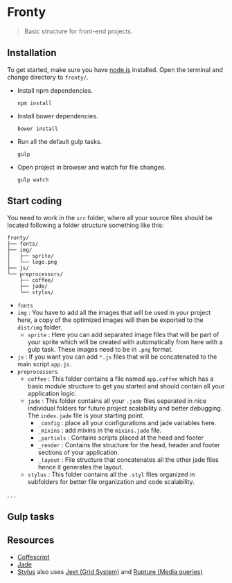 # Fronty

> Basic structure for front-end projects.

## Installation
To get started, make sure you have [node.js](http://nodejs.org/) installed.
Open the terminal and change directory to `fronty/`.
* Install npm dependencies. 
    ```
    npm install
    ```
* Install bower dependencies. 
    ```
    bower install
    ```
* Run all the default gulp tasks. 
    ```
    gulp
    ```
* Open project in browser and watch for file changes. 
    ```
    gulp watch
    ```

## Start coding

You need to work in the `src` folder, where all your source files should be located following a folder structure something like this:
```
fronty/
├── fonts/
├── img/
│   ├── sprite/
│   └── logo.png
├── js/
└── preprocessors/
    ├── coffee/
    ├── jade/
    └── stylus/
```
* `fonts`
* `img` : You have to add all the images that will be used in your project here, a copy of the optimized images will then be exported to the `dist/img` folder.
    * `sprite` : Here you can add separated image files that will be part of your sprite which will be created with automatically from here with a gulp task. These images need to be in `.png` format.
* `js` : If you want you can add `*.js` files that will be concatenated to the main script `app.js`.
* `preprocessors`
    * `coffee` : This folder contains a file named `app.coffee` which has a basic module structure to get you started and should contain all your application logic.
    * `jade` : This folder contains all your `.jade` files separated in nice individual folders for future project scalability and better debugging. The `index.jade` file is your starting point.
        * `_config` : place all your configurations and jade variables here.
	    * `_mixins` : add mixins in the `mixins.jade` file.
	    * `_partials` : Contains scripts placed at the head and footer
	    * `_render` : Contains the structure for the head, header and footer sections of your application.
        * `_layout` : File structure that concatenates all the other jade files hence it generates the layout.
    * `stylus` : This folder contains all the `.styl` files organized in subfolders for better file organization and code scalability.

.
.
.

## Gulp tasks 

## Resources
* [Coffescript](http://coffeescript.org/)
* [Jade](http://jade-lang.com/)
* [Stylus](https://learnboost.github.io/stylus/) also uses [Jeet (Grid System)](http://jeet.gs/) and [Rupture (Media queries)](https://github.com/jenius/rupture) 